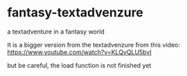 # fantasy-textadvenzure
a textadventure in a fantasy world

It is a bigger version from the textadvenzure from this video: https://www.youtube.com/watch?v=KLQvQLU5bvI

but be careful, the load function is not finished yet
